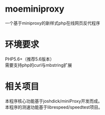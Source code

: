 # moeminiproxy
一个基于miniproxy的新样式php在线网页反代程序
# 环境要求
PHP5.6+（推荐5.6版本）<br>
需要支持php的curl与mbstring扩展
# 相关项目
本程序核心功能基于joshdick/miniProxy开发而成。<br>
本程序的测速功能基于librespeed/speedtest项目。
